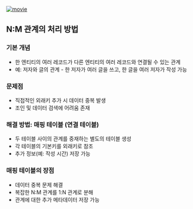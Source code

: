 <p><a href="https://www.youtube.com/watch?v=PN121bbdgSM&amp;list=PLuHgQVnccGMDF6rHsY9qMuJMd295Yk4sa&amp;index=20&amp;ab_channel=%EC%83%9D%ED%99%9C%EC%BD%94%EB%94%A9"><img alt="movie" src="https://img.youtube.com/vi/PN121bbdgSM/sddefault.jpg" /></a></p>
<h2 id="nm-관계의-처리-방법">N:M 관계의 처리 방법</h2>
<h3 id="기본-개념">기본 개념</h3>
<ul>
<li>한 엔티티의 여러 레코드가 다른 엔티티의 여러 레코드와 연결될 수 있는 관계</li>
<li>예: 저자와 글의 관계 - 한 저자가 여러 글을 쓰고, 한 글을 여러 저자가 작성 가능</li>
</ul>
<h3 id="문제점">문제점</h3>
<ul>
<li>직접적인 외래키 추가 시 데이터 중복 발생</li>
<li>조인 및 데이터 검색에 어려움 존재</li>
</ul>
<h3 id="해결-방법-매핑-테이블-연결-테이블">해결 방법: 매핑 테이블 (연결 테이블)</h3>
<ul>
<li>두 테이블 사이의 관계를 중재하는 별도의 테이블 생성</li>
<li>각 테이블의 기본키를 외래키로 참조</li>
<li>추가 정보(예: 작성 시간) 저장 가능</li>
</ul>
<h3 id="매핑-테이블의-장점">매핑 테이블의 장점</h3>
<ul>
<li>데이터 중복 문제 해결</li>
<li>복잡한 N:M 관계를 1:N 관계로 분해</li>
<li>관계에 대한 추가 메타데이터 저장 가능</li>
</ul>